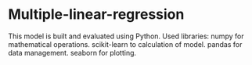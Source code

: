 # Multiple-linear-regression

 This model is built and evaluated using Python.
 Used libraries: 
 numpy for mathematical operations.
 scikit-learn to calculation of model.
 pandas for data management. 
 seaborn for plotting.
